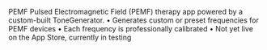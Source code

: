 PEMF
Pulsed Electromagnetic Field (PEMF) therapy app powered by a custom-built ToneGenerator.
• Generates custom or preset frequencies for PEMF devices
• Each frequency is professionally calibrated
• Not yet live on the App Store, currently in testing
